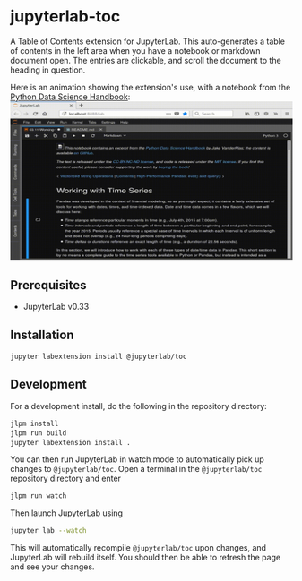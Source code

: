 # jupyterlab-toc

A Table of Contents extension for JupyterLab.
This auto-generates a table of contents in the left area when you have a notebook
or markdown document open. The entries are clickable, and scroll the document
to the heading in question.

Here is an animation showing the extension's use, with a notebook from the
[Python Data Science Handbook](https://github.com/jakevdp/PythonDataScienceHandbook):
![Table of Contents](toc.gif "Table of Contents")


## Prerequisites

* JupyterLab v0.33

## Installation

```bash
jupyter labextension install @jupyterlab/toc
```

## Development

For a development install, do the following in the repository directory:

```bash
jlpm install
jlpm run build
jupyter labextension install .
```

You can then run JupyterLab in watch mode to automatically pick up changes to `@jupyterlab/toc`.
Open a terminal in the `@jupyterlab/toc` repository directory and enter
```bash
jlpm run watch
```
Then launch JupyterLab using
```bash
jupyter lab --watch
```
This will automatically recompile `@jupyterlab/toc` upon changes,
and JupyterLab will rebuild itself. You should then be able to refresh the
page and see your changes.
